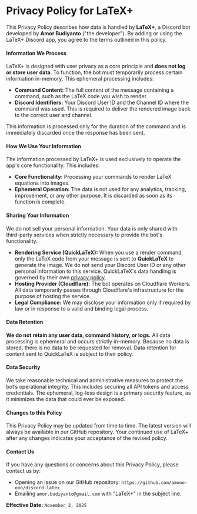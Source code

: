 # Privacy Policy for LaTeX+

This Privacy Policy describes how data is handled by **LaTeX+**, a Discord bot
developed by **Amor Budiyanto** ("the developer"). By adding or using the LaTeX+
Discord app, you agree to the terms outlined in this policy.

#### Information We Process

LaTeX+ is designed with user privacy as a core principle and **does not log or
store user data**. To function, the bot must temporarily process certain
information in-memory. This ephemeral processing includes:

- **Command Content:** The full content of the message containing a command,
  such as the LaTeX code you wish to render.
- **Discord Identifiers:** Your Discord User ID and the Channel ID where the
  command was used. This is required to deliver the rendered image back to the
  correct user and channel.

This information is processed only for the duration of the command and is
immediately discarded once the response has been sent.

#### How We Use Your Information

The information processed by LaTeX+ is used exclusively to operate the app's
core functionality. This includes:

- **Core Functionality:** Processing your commands to render LaTeX equations
  into images.
- **Ephemeral Operation:** The data is not used for any analytics, tracking,
  improvement, or any other purpose. It is discarded as soon as its function is
  complete.

#### Sharing Your Information

We do not sell your personal information. Your data is only shared with
third-party services when strictly necessary to provide the bot's functionality.

- **Rendering Service (QuickLaTeX):** When you use a render command, only the
  LaTeX code from your message is sent to **QuickLaTeX** to generate the image.
  We do not send your Discord User ID or any other personal information to this
  service. QuickLaTeX's data handling is governed by their own
  [privacy policy](http://www.holoborodko.com/pavel/quicklatex).
- **Hosting Provider (Cloudflare):** The bot operates on Cloudflare Workers. All
  data temporarily passes through Cloudflare's infrastructure for the purpose of
  hosting the service.
- **Legal Compliance:** We may disclose your information only if required by law
  or in response to a valid and binding legal process.

#### Data Retention

**We do not retain any user data, command history, or logs.** All data
processing is ephemeral and occurs strictly in-memory. Because no data is
stored, there is no data to be requested for removal. Data retention for content
sent to QuickLaTeX is subject to their policy.

#### Data Security

We take reasonable technical and administrative measures to protect the bot’s
operational integrity. This includes securing all API tokens and access
credentials. The ephemeral, log-less design is a primary security feature, as it
minimizes the data that could ever be exposed.

#### Changes to this Policy

This Privacy Policy may be updated from time to time. The latest version will
always be available in our GitHub repository. Your continued use of LaTeX+ after
any changes indicates your acceptance of the revised policy.

#### Contact Us

If you have any questions or concerns about this Privacy Policy, please contact
us by:

- Opening an issue on our GitHub repository:
  `https://github.com/amooo-ooo/discord-latex`
- Emailing `amor.budiyanto@gmail.com` with "LaTeX+" in the subject line.

**Effective Date:** `November 2, 2025`
